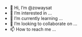 - 👋 Hi, I’m @zowaysat
- 👀 I’m interested in ...
- 🌱 I’m currently learning ...
- 💞️ I’m looking to collaborate on ...
- 📫 How to reach me ...

<!---
unclemuyi/unclemuyi is a ✨ special ✨ repository because its `README.md` (this file) appears on your GitHub profile.
You can click the Preview link to take a look at your changes.
--->
